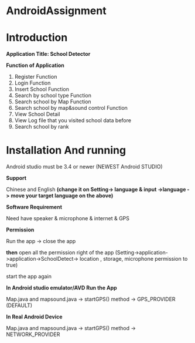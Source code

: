 # AndroidAssignment

<h1>Introduction</h1>

**Application Title: School Detector**

**Function of Application**

1.	Register Function
2.	Login Function
3.	Insert School Function
4.	Search by school type Function
5.	Search school by Map Function
6.	Search school by map&sound control Function
7.	View School Detail
8.	View Log file that you visited school data before
9.	Search school by rank


<h1>Installation And running </h1>
Android studio must be 3.4 or newer (NEWEST Android STUDIO)


**Support**

Chinese and English **(change it on Setting-> language & input ->language -> move your target language on the above)**


**Software Requirement**

Need have speaker & microphone & internet & GPS

**Permission**

Run the app -> close the app 

**then** open all the permission right of the app (Setting->application->application->SchoolDetect-> location , storage, microphone permission to true)

start the app again

**In Android studio emulator/AVD Run the App**

Map.java and mapsound.java  -> startGPS() method -> GPS_PROVIDER (DEFAULT)

**In Real Android Device**

Map.java and mapsound.java  -> startGPS() method -> NETWORK_PROVIDER



